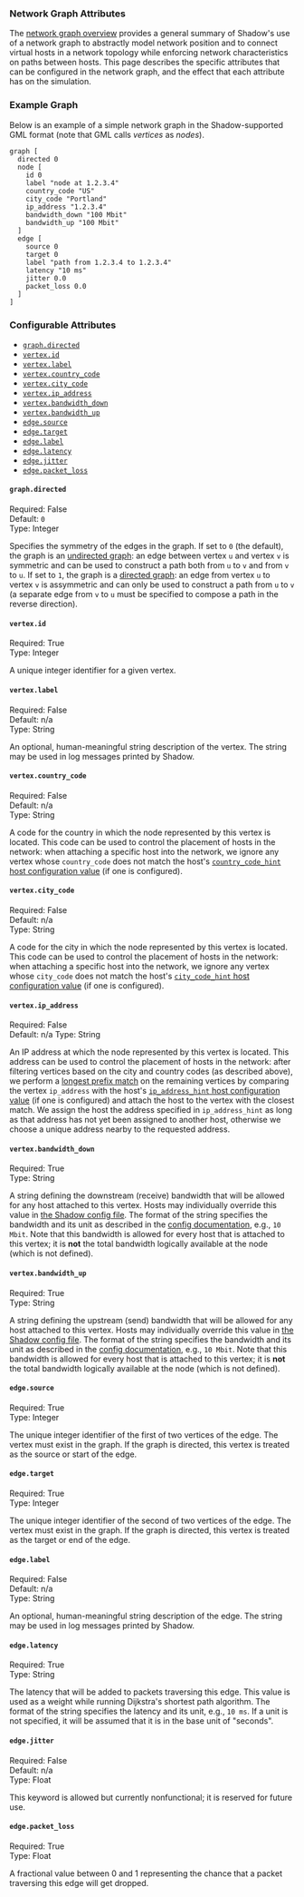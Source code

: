 ### Network Graph Attributes

The [network graph overview](network_config.md) provides a general summary of Shadow's use of a network graph to abstractly model network position and to connect virtual hosts in a network topology while enforcing network characteristics on paths between hosts. This page describes the specific attributes that can be configured in the network graph, and the effect that each attribute has on the simulation.

### Example Graph

Below is an example of a simple network graph in the Shadow-supported GML format (note that GML calls _vertices_ as _nodes_).

```gml
graph [
  directed 0
  node [
    id 0
    label "node at 1.2.3.4"
    country_code "US"
    city_code "Portland"
    ip_address "1.2.3.4"
    bandwidth_down "100 Mbit"
    bandwidth_up "100 Mbit"
  ]
  edge [
    source 0
    target 0
    label "path from 1.2.3.4 to 1.2.3.4"
    latency "10 ms"
    jitter 0.0
    packet_loss 0.0
  ]
]
```

### Configurable Attributes

- [`graph.directed`](#graphdirected)
- [`vertex.id`](#vertexid)
- [`vertex.label`](#vertexlabel)
- [`vertex.country_code`](#vertexcountry_code)
- [`vertex.city_code`](#vertexcity_code)
- [`vertex.ip_address`](#vertexip_address)
- [`vertex.bandwidth_down`](#vertexbandwidth_down)
- [`vertex.bandwidth_up`](#vertexbandwidth_up)
- [`edge.source`](#edgesource)
- [`edge.target`](#edgetarget)
- [`edge.label`](#edgelabel)
- [`edge.latency`](#edgelatency)
- [`edge.jitter`](#edgejitter)
- [`edge.packet_loss`](#edgepacket_loss)

#### `graph.directed`

Required: False  
Default: `0`  
Type: Integer

Specifies the symmetry of the edges in the graph. If set to `0` (the default), the graph is an [undirected graph](https://en.wikipedia.org/wiki/Graph_(discrete_mathematics)): an edge between vertex `u` and vertex `v` is symmetric and can be used to construct a path both from `u` to `v` and from `v` to `u`. If set to `1`, the graph is a [directed graph](https://en.wikipedia.org/wiki/Directed_graph): an edge from vertex `u` to vertex `v` is assymmetric and can only be used to construct a path from `u` to `v` (a separate edge from `v` to `u` must be specified to compose a path in the reverse direction).

#### `vertex.id`

Required: True  
Type: Integer

A unique integer identifier for a given vertex.

#### `vertex.label`

Required: False  
Default: n/a  
Type: String

An optional, human-meaningful string description of the vertex. The string may be used in log messages printed by Shadow.

#### `vertex.country_code`

Required: False  
Default: n/a  
Type: String

A code for the country in which the node represented by this vertex is located. This code can be used to control the placement of hosts in the network: when attaching a specific host into the network, we ignore any vertex whose `country_code` does not match the host's [`country_code_hint` host configuration value](shadow_config_options.md#host_defaultscountry_code_hint) (if one is configured).

#### `vertex.city_code`

Required: False  
Default: n/a  
Type: String

A code for the city in which the node represented by this vertex is located. This code can be used to control the placement of hosts in the network: when attaching a specific host into the network, we ignore any vertex whose `city_code` does not match the host's [`city_code_hint` host configuration value](shadow_config_options.md#host_defaultscity_code_hint) (if one is configured).

#### `vertex.ip_address`

Required: False  
Default: n/a
Type: String

An IP address at which the node represented by this vertex is located. This address can be used to control the placement of hosts in the network: after filtering vertices based on the city and country codes (as described above), we perform a [longest prefix match](https://en.wikipedia.org/wiki/Longest_prefix_match) on the remaining vertices by comparing the vertex `ip_address` with the host's [`ip_address_hint` host configuration value](shadow_config_options.md#host_defaultsip_address_hint) (if one is configured) and attach the host to the vertex with the closest match. We assign the host the address specified in `ip_address_hint` as long as that address has not yet been assigned to another host, otherwise we choose a unique address nearby to the requested address.

#### `vertex.bandwidth_down`

Required: True  
Type: String

A string defining the downstream (receive) bandwidth that will be allowed for any host attached to this vertex. Hosts may individually override this value in [the Shadow config file](shadow_config_options.md#hostshostnamebandwidth_down). The format of the string specifies the bandwidth and its unit as described in the [config documentation](shadow_config_options.md), e.g., `10 Mbit`. Note that this bandwidth is allowed for every host that is attached to this vertex; it is **not** the total bandwidth logically available at the node (which is not defined).

#### `vertex.bandwidth_up`

Required: True  
Type: String

A string defining the upstream (send) bandwidth that will be allowed for any host attached to this vertex. Hosts may individually override this value in [the Shadow config file](shadow_config_options.md#hostshostnamebandwidth_up). The format of the string specifies the bandwidth and its unit as described in the [config documentation](shadow_config_options.md), e.g., `10 Mbit`. Note that this bandwidth is allowed for every host that is attached to this vertex; it is **not** the total bandwidth logically available at the node (which is not defined).

#### `edge.source`

Required: True  
Type: Integer

The unique integer identifier of the first of two vertices of the edge. The vertex must exist in the graph. If the graph is directed, this vertex is treated as the source or start of the edge.

#### `edge.target`

Required: True  
Type: Integer

The unique integer identifier of the second of two vertices of the edge. The vertex must exist in the graph. If the graph is directed, this vertex is treated as the target or end of the edge.

#### `edge.label`

Required: False  
Default: n/a  
Type: String

An optional, human-meaningful string description of the edge. The string may be used in log messages printed by Shadow.

#### `edge.latency`

Required: True  
Type: String

The latency that will be added to packets traversing this edge. This value is used as a weight while running Dijkstra's shortest path algorithm. The format of the string specifies the latency and its unit, e.g., `10 ms`. If a unit is not specified, it will be assumed that it is in the base unit of "seconds".

#### `edge.jitter`

Required: False  
Default: n/a  
Type: Float

This keyword is allowed but currently nonfunctional; it is reserved for future use.

#### `edge.packet_loss`

Required: True  
Type: Float

A fractional value between 0 and 1 representing the chance that a packet traversing this edge will get dropped.
